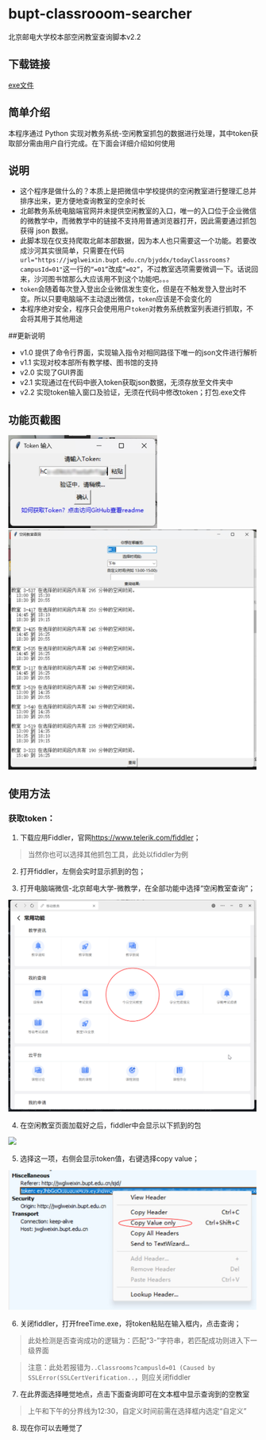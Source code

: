 # bupt-classrooom-searcher

北京邮电大学校本部空闲教室查询脚本v2.2

## 下载链接
<a href="freeTime.exe" target="_blank">exe文件</a>
## 简单介绍

本程序通过 Python 实现对教务系统-空闲教室抓包的数据进行处理，其中token获取部分需由用户自行完成。在下面会详细介绍如何使用

## 说明

- 这个程序是做什么的？本质上是把微信中学校提供的空闲教室进行整理汇总并排序出来，更方便地查询教室的空余时长
- 北邮教务系统电脑端官网并未提供空闲教室的入口，唯一的入口位于企业微信的微教学中，而微教学中的链接不支持用普通浏览器打开，因此需要通过抓包获得 json 数据。
- 此脚本现在仅支持爬取北邮本部数据，因为本人也只需要这一个功能。若要改成沙河其实很简单，只需要在代码 `url="https://jwglweixin.bupt.edu.cn/bjyddx/todayClassrooms?campusId=01"`这一行的`“=01”`改成`“=02”`，不过教室选项需要微调一下。话说回来，沙河图书馆那么大应该用不到这个功能吧。。。
- `token`会随着每次登入登出企业微信发生变化，但是在不触发登入登出时不变。所以只要电脑端不主动退出微信，`token`应该是不会变化的
- 本程序绝对安全，程序只会使用用户`token`对教务系统教室列表进行抓取，不会将其用于其他用途

##更新说明
- v1.0 提供了命令行界面，实现输入指令对相同路径下唯一的json文件进行解析
- v1.1 实现对校本部所有教学楼、图书馆的支持
- v2.0 实现了GUI界面
- v2.1 实现通过在代码中嵌入token获取json数据，无须存放至文件夹中
- v2.2 实现token输入窗口及验证，无须在代码中修改token；打包.exe文件

## 功能页截图
<img src="img_readme/功能页1.png" width="300px">
<img src="img_readme/功能页2.jpg" width="500px">

## 使用方法

### 获取token：
1. 下载应用Fiddler，官网<https://www.telerik.com/fiddler>；
   
> 当然你也可以选择其他抓包工具，此处以fiddler为例

2. 打开fiddler，左侧会实时显示抓到的包；
   
3. 打开电脑端微信-北京邮电大学-微教学，在全部功能中选择“空闲教室查询”；
   
<img src="img_readme/企业微信.png" width="500px">

4. 在空闲教室页面加载好之后，fiddler中会显示以下抓到的包

<img src="img_readme/抓包.png" width="500px">

5. 选择这一项，右侧会显示token值，右键选择copy value；
   
<img src="img_readme/复制token.png" width="500px">

6. 关闭fiddler，打开freeTime.exe，将token粘贴在输入框内，点击查询；
    
> 此处检测是否查询成功的逻辑为：匹配“3-”字符串，若匹配成功则进入下一级界面

> 注意：此处若报错为`..Classrooms?campusld=01 (Caused by SSLError(SSLCertVerification..`，则应关闭fiddler

7. 在此界面选择睡觉地点，点击下面查询即可在文本框中显示查询到的空教室

> 上午和下午的分界线为12:30，自定义时间前需在选择框内选定“自定义”
8. 现在你可以去睡觉了
